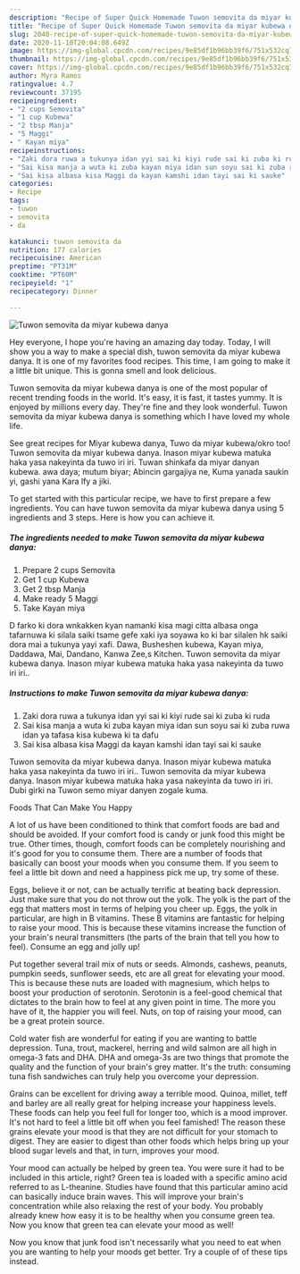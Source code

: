 ```yaml
---
description: "Recipe of Super Quick Homemade Tuwon semovita da miyar kubewa danya"
title: "Recipe of Super Quick Homemade Tuwon semovita da miyar kubewa danya"
slug: 2040-recipe-of-super-quick-homemade-tuwon-semovita-da-miyar-kubewa-danya
date: 2020-11-10T20:04:08.649Z
image: https://img-global.cpcdn.com/recipes/9e85df1b96bb39f6/751x532cq70/tuwon-semovita-da-miyar-kubewa-danya-recipe-main-photo.jpg
thumbnail: https://img-global.cpcdn.com/recipes/9e85df1b96bb39f6/751x532cq70/tuwon-semovita-da-miyar-kubewa-danya-recipe-main-photo.jpg
cover: https://img-global.cpcdn.com/recipes/9e85df1b96bb39f6/751x532cq70/tuwon-semovita-da-miyar-kubewa-danya-recipe-main-photo.jpg
author: Myra Ramos
ratingvalue: 4.7
reviewcount: 37195
recipeingredient:
- "2 cups Semovita"
- "1 cup Kubewa"
- "2 tbsp Manja"
- "5 Maggi"
- " Kayan miya"
recipeinstructions:
- "Zaki dora ruwa a tukunya idan yyi sai ki kiyi rude sai ki zuba ki ruda"
- "Sai kisa manja a wuta ki zuba kayan miya idan sun soyu sai ki zuba ruwa idan ya tafasa kisa kubewa ki ta dafu"
- "Sai kisa albasa kisa Maggi da kayan kamshi idan tayi sai ki sauke"
categories:
- Recipe
tags:
- tuwon
- semovita
- da

katakunci: tuwon semovita da 
nutrition: 177 calories
recipecuisine: American
preptime: "PT31M"
cooktime: "PT60M"
recipeyield: "1"
recipecategory: Dinner

---
```



![Tuwon semovita da miyar kubewa danya](https://img-global.cpcdn.com/recipes/9e85df1b96bb39f6/751x532cq70/tuwon-semovita-da-miyar-kubewa-danya-recipe-main-photo.jpg)

Hey everyone, I hope you're having an amazing day today. Today, I will show you a way to make a special dish, tuwon semovita da miyar kubewa danya. It is one of my favorites food recipes. This time, I am going to make it a little bit unique. This is gonna smell and look delicious.

Tuwon semovita da miyar kubewa danya is one of the most popular of recent trending foods in the world. It's easy, it is fast, it tastes yummy. It is enjoyed by millions every day. They're fine and they look wonderful. Tuwon semovita da miyar kubewa danya is something which I have loved my whole life.

See great recipes for Miyar kubewa danya, Tuwo da miyar kubewa/okro too! Tuwon semovita da miyar kubewa danya. Inason miyar kubewa matuka haka yasa nakeyinta da tuwo iri iri. Tuwan shinkafa da miyar danyan kubewa. awa daya; mutum biyar; Abincin gargajiya ne, Kuma yanada saukin yi, gashi yana Kara lfy a jiki.


To get started with this particular recipe, we have to first prepare a few ingredients. You can have tuwon semovita da miyar kubewa danya using 5 ingredients and 3 steps. Here is how you can achieve it.

<!--inarticleads1-->

##### The ingredients needed to make Tuwon semovita da miyar kubewa danya:

1. Prepare 2 cups Semovita
1. Get 1 cup Kubewa
1. Get 2 tbsp Manja
1. Make ready 5 Maggi
1. Take  Kayan miya


D farko ki dora wnkakken kyan namanki kisa magi citta albasa onga tafarnuwa ki silala saiki tsame gefe xaki iya soyawa ko ki bar silalen hk saiki dora mai a tukunya yayi xafi. Dawa, Busheshen kubewa, Kayan miya, Daddawa, Mai, Dandano, Kanwa Zee,s Kitchen. Tuwon semovita da miyar kubewa danya. Inason miyar kubewa matuka haka yasa nakeyinta da tuwo iri iri.. 

<!--inarticleads2-->

##### Instructions to make Tuwon semovita da miyar kubewa danya:

1. Zaki dora ruwa a tukunya idan yyi sai ki kiyi rude sai ki zuba ki ruda
1. Sai kisa manja a wuta ki zuba kayan miya idan sun soyu sai ki zuba ruwa idan ya tafasa kisa kubewa ki ta dafu
1. Sai kisa albasa kisa Maggi da kayan kamshi idan tayi sai ki sauke


Tuwon semovita da miyar kubewa danya. Inason miyar kubewa matuka haka yasa nakeyinta da tuwo iri iri.. Tuwon semovita da miyar kubewa danya. Inason miyar kubewa matuka haka yasa nakeyinta da tuwo iri iri. Dubi girki na Tuwon semo miyar danyen zogale kuma. 

Foods That Can Make You Happy


A lot of us have been conditioned to think that comfort foods are bad and should be avoided. If your comfort food is candy or junk food this might be true. Other times, though, comfort foods can be completely nourishing and it's good for you to consume them. There are a number of foods that basically can boost your moods when you consume them. If you seem to feel a little bit down and need a happiness pick me up, try some of these.

Eggs, believe it or not, can be actually terrific at beating back depression. Just make sure that you do not throw out the yolk. The yolk is the part of the egg that matters most in terms of helping you cheer up. Eggs, the yolk in particular, are high in B vitamins. These B vitamins are fantastic for helping to raise your mood. This is because these vitamins increase the function of your brain's neural transmitters (the parts of the brain that tell you how to feel). Consume an egg and jolly up!

Put together several trail mix of nuts or seeds. Almonds, cashews, peanuts, pumpkin seeds, sunflower seeds, etc are all great for elevating your mood. This is because these nuts are loaded with magnesium, which helps to boost your production of serotonin. Serotonin is a feel-good chemical that dictates to the brain how to feel at any given point in time. The more you have of it, the happier you will feel. Nuts, on top of raising your mood, can be a great protein source.

Cold water fish are wonderful for eating if you are wanting to battle depression. Tuna, trout, mackerel, herring and wild salmon are all high in omega-3 fats and DHA. DHA and omega-3s are two things that promote the quality and the function of your brain's grey matter. It's the truth: consuming tuna fish sandwiches can truly help you overcome your depression. 

Grains can be excellent for driving away a terrible mood. Quinoa, millet, teff and barley are all really great for helping increase your happiness levels. These foods can help you feel full for longer too, which is a mood improver. It's not hard to feel a little bit off when you feel famished! The reason these grains elevate your mood is that they are not difficult for your stomach to digest. They are easier to digest than other foods which helps bring up your blood sugar levels and that, in turn, improves your mood.

Your mood can actually be helped by green tea. You were sure it had to be included in this article, right? Green tea is loaded with a specific amino acid referred to as L-theanine. Studies have found that this particular amino acid can basically induce brain waves. This will improve your brain's concentration while also relaxing the rest of your body. You probably already knew how easy it is to be healthy when you consume green tea. Now you know that green tea can elevate your mood as well!

Now you know that junk food isn't necessarily what you need to eat when you are wanting to help your moods get better. Try  a  couple of  of  these  tips  instead.

